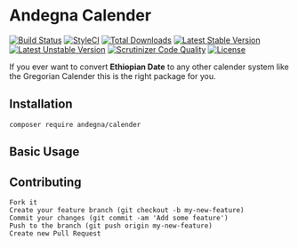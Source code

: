 Andegna Calender
================

[![Build Status](https://travis-ci.org/andegna/calender.svg?branch=master)](https://travis-ci.org/andegna/calender)
[![StyleCI](https://styleci.io/repos/30183050/shield)](https://styleci.io/repos/30183050)
[![Total Downloads](https://poser.pugx.org/andegna/calender/d/total.svg)](https://packagist.org/packages/andegna/calender)
[![Latest Stable Version](https://poser.pugx.org/andegna/calender/v/stable.svg)](https://packagist.org/packages/andegna/calender)
[![Latest Unstable Version](https://poser.pugx.org/andegna/calender/v/unstable.svg)](https://packagist.org/packages/andegna/calender)
[![Scrutinizer Code Quality](https://scrutinizer-ci.com/g/andegna/calender/badges/quality-score.png?b=master)](https://scrutinizer-ci.com/g/andegna/calender/?branch=master)
[![License](https://poser.pugx.org/andegna/calender/license.svg)](https://packagist.org/packages/andegna/calender)

If you ever want to convert **Ethiopian Date** to any other calender system 
like the Gregorian Calender this is the right package for you. 

Installation
------------

    composer require andegna/calender



Basic Usage
-----------




Contributing
------------
    Fork it
    Create your feature branch (git checkout -b my-new-feature)
    Commit your changes (git commit -am 'Add some feature')
    Push to the branch (git push origin my-new-feature)
    Create new Pull Request
